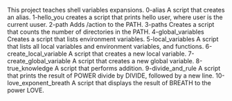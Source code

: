 This project teaches shell variables expansions.
0-alias A script that creates an alias.
1-hello_you creates a script that prints hello user, where user is the current uuser.
2-path Adds /action to the PATH.
3-paths Creates a script that counts the number of directories in the PATH.
4-global_variables Creates a script that lists environment variables.
5-local_variables A script that lists all local variables and environment variables, and functions.
6-create_local_variable A script that creates a new local variable.
7-create_global_variable A script that creates a new global variable.
8-true_knowledge A script that performs addition.
9-divide_and_rule A script that prints the result of POWER divide by DIVIDE, followed by a new line.
10-love_exponent_breath A script that displays the result of BREATH to the power LOVE.
